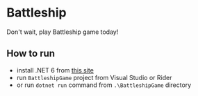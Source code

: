 # Battleship

Don't wait, play Battleship game today!

## How to run

- install .NET 6 from [this site](https://dotnet.microsoft.com/en-us/download/dotnet/6.0)
- run `BattleshipGame` project from Visual Studio or Rider
- or run `dotnet run` command from `.\BattleshipGame` directory